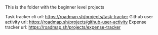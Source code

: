 This is the folder with the beginner level projects

Task tracker cli url: https://roadmap.sh/projects/task-tracker
Github user activity url: https://roadmap.sh/projects/github-user-activity
Expense tracker url: https://roadmap.sh/projects/expense-tracker
